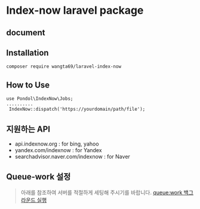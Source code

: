 # Index-now laravel package

## document



## Installation
```
composer require wangta69/laravel-index-now
```

## How to Use
```
use Pondol\IndexNow\Jobs;
..........
 IndexNow::dispatch('https://yourdomain/path/file');
```

## 지원하는 API
- api.indexnow.org : for bing, yahoo
- yandex.com/indexnow : for Yandex
- searchadvisor.naver.com/indexnow : for Naver
  
  
## Queue-work 설정
> 아래를 참조하여 서버를 적절하게 세팅해 주시기를 바랍니다.
[queue:work 백그라운드 실행](/doc/programming/laravel/queues)

